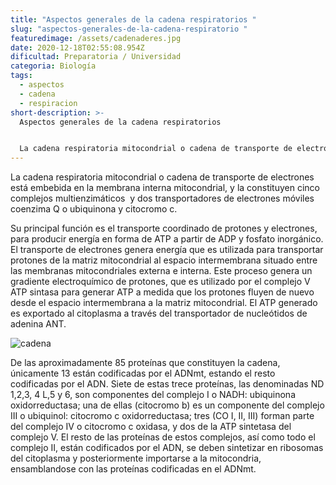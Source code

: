 ```yaml
---
title: "Aspectos generales de la cadena respiratorios "
slug: "aspectos-generales-de-la-cadena-respiratorio "
featuredimage: /assets/cadenaderes.jpg
date: 2020-12-18T02:55:08.954Z
dificultad: Preparatoria / Universidad
categoria: Biología
tags:
  - aspectos
  - cadena
  - respiracion
short-description: >-
  Aspectos generales de la cadena respiratorios 


  La cadena respiratoria mitocondrial o cadena de transporte de electrones está embebida en la membrana interna mitocondrial
---
```

La cadena respiratoria mitocondrial o cadena de transporte de electrones está embebida en la membrana interna mitocondrial, y la constituyen cinco complejos multienzimáticos  y dos transportadores de electrones móviles coenzima Q o ubiquinona y citocromo c.



Su principal función es el transporte coordinado de protones y electrones, para producir energía en forma de ATP a partir de ADP y fosfato inorgánico. El transporte de electrones genera energía que es utilizada para transportar protones de la matriz mitocondrial al espacio intermembrana situado entre las membranas mitocondriales externa e interna. Este proceso genera un gradiente electroquímico de protones, que es utilizado por el complejo V ATP sintasa para generar ATP a medida que los protones fluyen de nuevo desde el espacio intermembrana a la matriz mitocondrial. El ATP generado es exportado al citoplasma a través del transportador de nucleótidos de adenina ANT.

![cadena](/assets/cadenares.jpg "cadena")

De las aproximadamente 85 proteínas que constituyen la cadena, únicamente 13 están codificadas por el ADNmt, estando el resto codificadas por el ADN. Siete de estas trece proteínas, las denominadas ND 1,2,3, 4 L,5 y 6, son componentes del complejo I o NADH: ubiquinona oxidorreductasa; una de ellas (citocromo b) es un componente del complejo III o ubiquinol: citocromo c oxidorreductasa; tres (CO I, II, III) forman parte del complejo IV o citocromo c oxidasa, y dos de la ATP sintetasa del complejo V. El resto de las proteínas de estos complejos, así como todo el complejo II, están codificados por el ADN, se deben sintetizar en ribosomas del citoplasma y posteriormente importarse a la mitocondria, ensamblandose con las proteínas codificadas en el ADNmt.